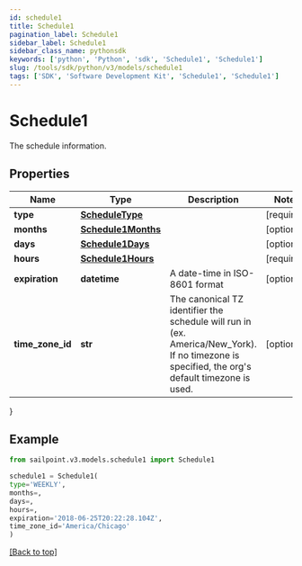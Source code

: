 ```yaml
---
id: schedule1
title: Schedule1
pagination_label: Schedule1
sidebar_label: Schedule1
sidebar_class_name: pythonsdk
keywords: ['python', 'Python', 'sdk', 'Schedule1', 'Schedule1'] 
slug: /tools/sdk/python/v3/models/schedule1
tags: ['SDK', 'Software Development Kit', 'Schedule1', 'Schedule1']
---
```


# Schedule1

The schedule information.

## Properties

Name | Type | Description | Notes
------------ | ------------- | ------------- | -------------
**type** | [**ScheduleType**](schedule-type) |  | [required]
**months** | [**Schedule1Months**](schedule1-months) |  | [optional] 
**days** | [**Schedule1Days**](schedule1-days) |  | [optional] 
**hours** | [**Schedule1Hours**](schedule1-hours) |  | [required]
**expiration** | **datetime** | A date-time in ISO-8601 format | [optional] 
**time_zone_id** | **str** | The canonical TZ identifier the schedule will run in (ex. America/New_York).  If no timezone is specified, the org's default timezone is used. | [optional] 
}

## Example

```python
from sailpoint.v3.models.schedule1 import Schedule1

schedule1 = Schedule1(
type='WEEKLY',
months=,
days=,
hours=,
expiration='2018-06-25T20:22:28.104Z',
time_zone_id='America/Chicago'
)

```
[[Back to top]](#) 

